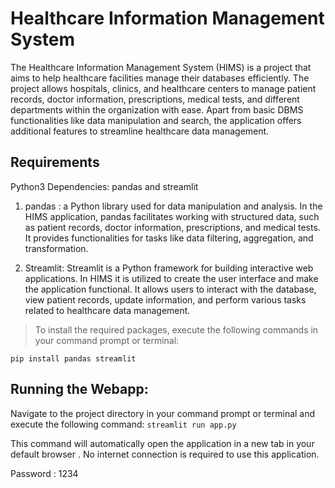 # Healthcare Information Management System

The Healthcare Information Management System (HIMS) is a project that aims to help healthcare facilities manage their databases efficiently. The project allows hospitals, clinics, and healthcare centers to manage patient records, doctor information, prescriptions, medical tests, and different departments within the organization with ease. Apart from basic DBMS functionalities like data manipulation and search, the application offers additional features to streamline healthcare data management.

## Requirements

Python3
Dependencies: pandas and streamlit
1. pandas : a Python library used for data manipulation and analysis. In the HIMS application, pandas facilitates working with structured data, such as patient records, doctor information, prescriptions, and medical tests. It provides functionalities for tasks like data filtering, aggregation, and transformation.

2. Streamlit: Streamlit is a Python framework for building interactive web applications. In HIMS it is utilized to create the user interface and make the application functional. It allows users to interact with the database, view patient records, update information, and perform various tasks related to healthcare data management.

> To install the required packages, execute the following commands in your command prompt or terminal:
> 
 `pip install pandas streamlit`

## Running the Webapp: 

Navigate to the project directory in your command prompt or terminal and execute the following command:
`streamlit run app.py`

This command will automatically open the application in a new tab in your default browser . No internet connection is required to use this application.

Password : 1234
